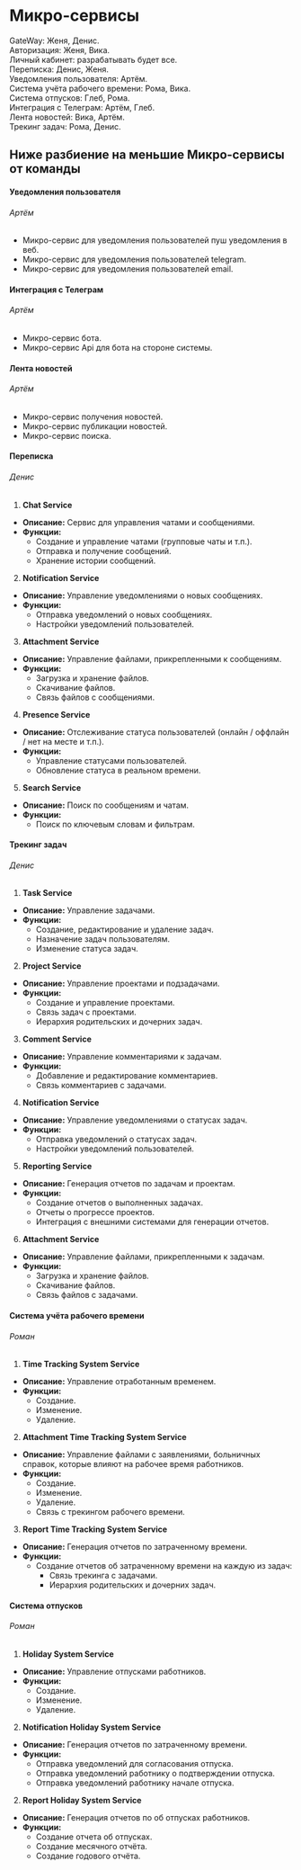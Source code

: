 # Микро-сервисы

GateWay: Женя, Денис.  
Авторизация: Женя, Вика.  
Личный кабинет: разрабатывать будет все.  
Переписка: Денис, Женя.  
Уведомления пользователя: Артём.  
Система учёта рабочего времени: Рома, Вика.  
Система отпусков: Глеб, Рома.  
Интеграция с Телеграм: Артём, Глеб.  
Лента новостей: Вика, Артём.  
Трекинг задач: Рома, Денис.  

## Ниже разбиение на меньшие Микро-сервисы от команды

#### Уведомления пользователя

###### Артём

- Микро-сервис для уведомления пользователей пуш уведомления в веб.
- Микро-сервис для уведомления пользователей telegram.
- Микро-сервис для уведомления пользователей email.

#### Интеграция с Телеграм

###### Артём

- Микро-сервис бота.
- Микро-сервис Api для бота на стороне системы.

#### Лента новостей

###### Артём

- Микро-сервис получения новостей.
- Микро-сервис публикации новостей.
- Микро-сервис поиска.

#### Переписка

###### Денис

1. **Chat Service**
- **Описание:**  Сервис для управления чатами и сообщениями.
- **Функции:**
  - Создание и управление чатами (групповые чаты и т.п.).
  - Отправка и получение сообщений.
  - Хранение истории сообщений.

2. **Notification Service**
- **Описание:** Управление уведомлениями о новых сообщениях.
- **Функции:**
  - Отправка уведомлений о новых сообщениях.
  - Настройки уведомлений пользователей.

3. **Attachment Service**
- **Описание:** Управление файлами, прикрепленными к сообщениям.
- **Функции:**
  - Загрузка и хранение файлов.
  - Скачивание файлов.
  - Связь файлов с сообщениями.

4. **Presence Service**
- **Описание:** Отслеживание статуса пользователей (онлайн / оффлайн / нет на месте и т.п.).
- **Функции:**
  - Управление статусами пользователей.
  - Обновление статуса в реальном времени.

5. **Search Service**
- **Описание:** Поиск по сообщениям и чатам.
- **Функции:**
  - Поиск по ключевым словам и фильтрам.

#### Трекинг задач

###### Денис

1. **Task Service**
- **Описание:** Управление задачами.
- **Функции:**
  - Создание, редактирование и удаление задач.
  - Назначение задач пользователям.
  - Изменение статуса задач.

2. **Project Service**
- **Описание:** Управление проектами и подзадачами.
- **Функции:**
  - Создание и управление проектами.
  - Связь задач с проектами.
  - Иерархия родительских и дочерних задач.

 3. **Comment Service**
- **Описание:** Управление комментариями к задачам.
- **Функции:**
  - Добавление и редактирование комментариев.
  - Связь комментариев с задачами.

4. **Notification Service**
- **Описание:** Управление уведомлениями о статусах задач.
- **Функции:**
  - Отправка уведомлений о статусах задач.
  - Настройки уведомлений пользователей.

5. **Reporting Service**
- **Описание:** Генерация отчетов по задачам и проектам.
- **Функции:**
  - Создание отчетов о выполненных задачах.
  - Отчеты о прогрессе проектов.
  - Интеграция с внешними системами для генерации отчетов.

 6. **Attachment Service**
- **Описание:** Управление файлами, прикрепленными к задачам.
- **Функции:**
  - Загрузка и хранение файлов.
  - Скачивание файлов.
  - Связь файлов с задачами.

#### Система учёта рабочего времени

###### Роман

1. **Time Tracking System Service**
- **Описание:** Управление отработанным временем.
- **Функции:**
  - Создание.
  - Изменение.
  - Удаление.

2. **Attachment Time Tracking System Service**
- **Описание:** Управление файлами с заявлениями, больничных справок, которые влияют на рабочее время работников.
- **Функции:**
  - Создание.
  - Изменение.
  - Удаление.
  - Связь с трекингом рабочего времени.

3. **Report Time Tracking System Service**
- **Описание:** Генерация отчетов по затраченному времени.
- **Функции:**
  - Создание отчетов об затраченному времени на каждую из задач:
    - Связь трекинга с задачами.
    - Иерархия родительских и дочерних задач.


#### Система отпусков

###### Роман

1. **Holiday System Service**
- **Описание:** Управление отпусками работников.
- **Функции:**
  - Создание.
  - Изменение.
  - Удаление.

2. **Notification Holiday System Service**
- **Описание:** Генерация отчетов по затраченному времени.
- **Функции:**
  - Отправка уведомлений для согласования отпуска.
  - Отправка уведомлений работнику о подтверждении отпуска.
  - Отправка уведомлений работнику начале отпуска.

2. **Report Holiday System Service**
- **Описание:** Генерация отчетов по об отпусках работников.
- **Функции:**
  - Создание отчета об отпусках.
  - Создание месячного отчёта.
  - Создание годового отчёта.
